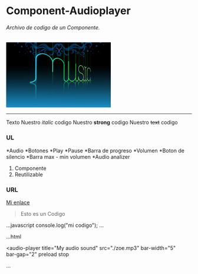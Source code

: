 # Component-Audioplayer
###### Archivo de codigo de un Componente.

![MI IMAGEN](images.jpg)

---

 Texto
Nuestro *italic* codigo
Nuestro **strong** codigo
Nuestro ~~text~~ codigo

### UL
*Audio
*Botones
  *Play
  *Pause
  *Barra de progreso
*Volumen
  *Boton de silencio
  *Barra max - min  volumen
*Audio analizer

1. Componente
2. Reutilizable

### URL
[Mi enlace](htps://www.faztweb.com)

> Esto es un Codigo

...javascript
console.log("mi codigo");
...

...html
<!-- bar-width:anchode barras , bar-gap:searacion entre barras -->
<audio-player title="My audio sound"
    src="./zoe.mp3"
    bar-width="5"  
    bar-gap="2"
    preload stop
></audio-player> 
<script src="/js/audioplayer.js" type="module"></script> 
...
